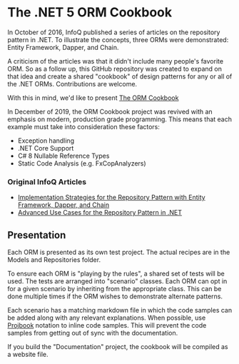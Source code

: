 # The .NET 5 ORM Cookbook

In October of 2016, InfoQ published a series of articles on the repository pattern in .NET. To illustrate the concepts, three ORMs were demonstrated:  Entity Framework, Dapper, and Chain. 

A criticism of the articles was that it didn't include many people's favorite ORM. So as a follow up, this GitHub repository was created to expand on that idea and create a shared "cookbook" of design patterns for any or all of the .NET ORMs. Contributions are welcome.

With this in mind, we'd like to present [The ORM Cookbook](https://tortugaresearch.github.io/DotNet-ORM-Cookbook/)

In December of 2019, the ORM Cookbook project was revived with an emphasis on modern, production grade programming. This means that each example must take into consideration these factors:

* Exception handling
* .NET Core Support
* C# 8 Nullable Reference Types
* Static Code Analysis (e.g. FxCopAnalyzers)

### Original InfoQ Articles

* [Implementation Strategies for the Repository Pattern with Entity Framework, Dapper, and Chain](https://www.infoq.com/articles/repository-implementation-strategies)
* [Advanced Use Cases for the Repository Pattern in .NET]( https://www.infoq.com/articles/repository-advanced)

## Presentation

Each ORM is presented as its own test project. The actual recipes are in the Models and Repositories folder. 

To ensure each ORM is "playing by the rules", a shared set of tests will be used. The tests are arranged into "scenario" classes. Each ORM can opt in for a given scenario by inheriting from the appropriate class. This can be done multiple times if the ORM wishes to demonstrate alternate patterns.

Each scenario has a matching markdown file in which the code samples can be added along with any relevant explanations. When possible, use [Projbook]( http://defrancea.github.io/Projbook/) notation to inline code samples. This will prevent the code samples from getting out of sync with the documentation.

If you build the "Documentation" project, the cookbook will be compiled as a website file. 

